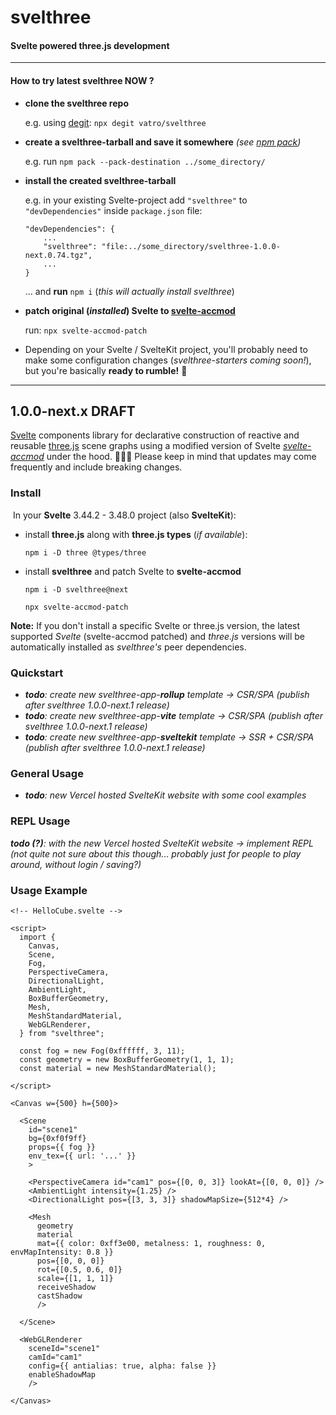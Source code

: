 

# svelthree

#### Svelte powered three.js development

---

#### How to try latest svelthree NOW ?

- **clone the svelthree repo**

  e.g. using [degit](https://github.com/Rich-Harris/degit): `npx degit vatro/svelthree `

- **create a svelthree-tarball and save it somewhere** *(see [npm pack](https://docs.npmjs.com/cli/v7/commands/npm-pack))*

  e.g. run `npm pack --pack-destination ../some_directory/` 

- **install the created svelthree-tarball**

  e.g. in your existing Svelte-project add `"svelthree"` to `"devDependencies"` inside `package.json` file:

  ```
  "devDependencies": {
      ...
      "svelthree": "file:../some_directory/svelthree-1.0.0-next.0.74.tgz",
      ...
  }
  ```

  ... and **run** `npm i`  (*this will actually install svelthree*)

  

- **patch original (*installed*) Svelte to [svelte-accmod](https://github.com/vatro/svelte-accmod)**

  run: `npx svelte-accmod-patch`
  
- Depending on your Svelte / SvelteKit project, you'll probably need to make some configuration changes (*svelthree-starters coming soon!*), but you're basically **ready to rumble!** 🚀


---



## 1.0.0-next.x DRAFT

[Svelte](https://svelte.dev/) components library for declarative construction of reactive and reusable [three.js](https://threejs.org/) scene graphs using a modified version of Svelte *[svelte-accmod](https://github.com/vatro/svelte-accmod)* under the hood. 👨🏻‍💻 Please keep in mind that updates may come frequently and include breaking changes.



### Install

​	In your **Svelte** 3.44.2 - 3.48.0 project (also **SvelteKit**):

- install **three.js** along with **three.js types** (*if available*):

  ```
  npm i -D three @types/three
  ```

- install **svelthree** and patch Svelte to **svelte-accmod**

  ```
  npm i -D svelthree@next
  ```

  ```
  npx svelte-accmod-patch
  ```

**Note:** If you don't install a specific Svelte or three.js version, the latest supported *Svelte* (svelte-accmod patched) and *three.js* versions will be automatically installed as *svelthree's* peer dependencies.




### Quickstart
- ***todo**: create new svelthree-app-**rollup** template -> CSR/SPA (publish after svelthree 1.0.0-next.1 release)*
- ***todo**: create new svelthree-app-**vite** template -> CSR/SPA (publish after svelthree 1.0.0-next.1 release)*
- ***todo**: create new svelthree-app-**sveltekit** template -> SSR + CSR/SPA (publish after svelthree 1.0.0-next.1 release)*



### General Usage

- ***todo**: new Vercel hosted SvelteKit website with some cool examples*



### REPL Usage

***todo (?)**: with the new Vercel hosted SvelteKit website ->  implement REPL (not quite not sure about this though... probably just for people to play around, without login / saving?)*



### Usage Example

```svelte
<!-- HelloCube.svelte -->

<script>
  import {
    Canvas,
    Scene,
    Fog,
    PerspectiveCamera,
    DirectionalLight,
    AmbientLight,
    BoxBufferGeometry,
    Mesh,
    MeshStandardMaterial,
    WebGLRenderer,
  } from "svelthree";

  const fog = new Fog(0xffffff, 3, 11);
  const geometry = new BoxBufferGeometry(1, 1, 1);
  const material = new MeshStandardMaterial();
 
</script>

<Canvas w={500} h={500}>

  <Scene
    id="scene1"
    bg={0xf0f9ff}
    props={{ fog }}
    env_tex={{ url: '...' }}
    >

    <PerspectiveCamera id="cam1" pos={[0, 0, 3]} lookAt={[0, 0, 0]} />
    <AmbientLight intensity={1.25} />
    <DirectionalLight pos={[3, 3, 3]} shadowMapSize={512*4} />

    <Mesh
      geometry
      material
      mat={{ color: 0xff3e00, metalness: 1, roughness: 0, envMapIntensity: 0.8 }}
      pos={[0, 0, 0]}
      rot={[0.5, 0.6, 0]}
      scale={[1, 1, 1]}
      receiveShadow
      castShadow
      />

  </Scene>

  <WebGLRenderer
    sceneId="scene1"
    camId="cam1"
    config={{ antialias: true, alpha: false }}
    enableShadowMap
    />

</Canvas>
```


